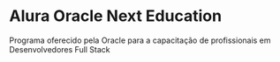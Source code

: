 # Alura Oracle Next Education
Programa oferecido pela Oracle para a capacitação de profissionais em Desenvolvedores Full Stack
